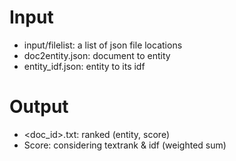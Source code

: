 # Input
- input/filelist: a list of json file locations
- doc2entity.json: document to entity
- entity_idf.json: entity to its idf

# Output
- <doc_id>.txt: ranked (entity, score)
- Score: considering textrank & idf (weighted sum)
